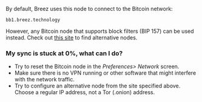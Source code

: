 By default, Breez uses this node to connect to the Bitcoin network:

<code>bb1.breez.technology</code>

However, any Bitcoin node that supports block filters (BIP 157) can be used instead.
Check out [this site](https://bitnodes.io/nodes/?q=NODE_COMPACT_FILTERS) to find alternative nodes. 

### My sync is stuck at 0%, what can I do?
* Try to reset the Bitcoin node in the _Preferences> Network_ screen. 
* Make sure there is no VPN running or other software that might interfere with the network traffic.
* Try to configure an alternative node from the site specified above. Choose a regular IP address, not a Tor (.onion) address. 